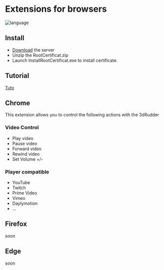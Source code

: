 # Extensions for browsers

![language](https://img.shields.io/badge/Language-javascript-green.svg) 


## Install
* [Download](http://3drudder-download.com/Internal/RootCertificat.zip) the server
* Unzip the RootCertificat.zip
* Launch InstallRootCertificat.exe to install certificate.

## Tutorial 
[Tuto](https://wiki.3drudder-download.com/browserextension/video)

## Chrome

This extension allows you to control the following actions with the 3dRudder

### Video Control
* Play video
* Pause video
* Forward video
* Rewind video
* Set Volume +/-

### Player compatible
* YouTube
* Twitch
* Prime Video
* Vimeo
* Daylymotion
* ...

## Firefox

soon

## Edge

soon
